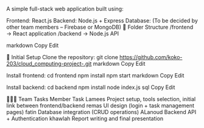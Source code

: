 
A simple full-stack web application built using:

Frontend: React.js
Backend: Node.js + Express
Database: (To be decided by other team members – Firebase or MongoDB)
🧱 Folder Structure
/frontend → React application /backend → Node.js API

markdown Copy Edit

🔗 Initial Setup
Clone the repository: git clone https://github.com/koko-203/cloud_computing-project-.git
markdown Copy Edit

Install frontend: cd frontend npm install npm start
markdown Copy Edit

Install backend: cd backend npm install node index.js
sql Copy Edit

🧑‍🤝‍🧑 Team Tasks
Member	Task
Lamees	Project setup, tools selection, initial link between frontend/backend
remas	UI design (login + task management pages)
fatin	Database integration (CRUD operations)
ALanoud	Backend API + Authentication
khawlah	Report writing and final presentation
